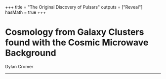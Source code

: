 +++
title = "The Original Discovery of Pulsars"
outputs = ["Reveal"]
hasMath = true
+++

# Cosmology from Galaxy Clusters found with the Cosmic Microwave Background

Dylan Cromer

---
